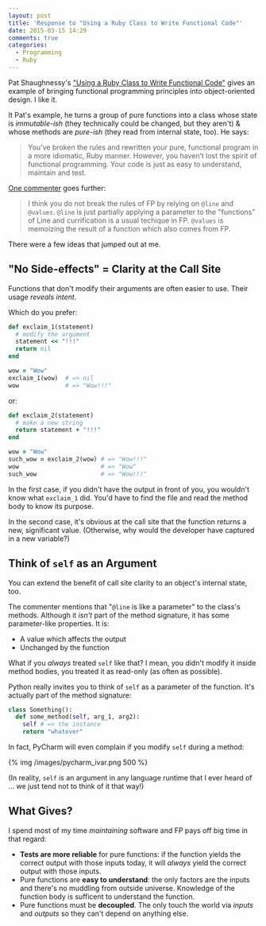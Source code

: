```yaml
---
layout: post
title: 'Response to "Using a Ruby Class to Write Functional Code"'
date: 2015-03-15 14:29
comments: true
categories:
  - Programming
  - Ruby
---
```



Pat Shaughnessy's ["Using a Ruby Class to Write Functional Code"](http://patshaughnessy.net/2014/4/8/using-a-ruby-class-to-write-functional-code) gives an example of bringing functional programming principles into object-oriented design. I like it.

<!-- more -->

It Pat's example, he turns a group of pure functions into a class whose state is _immutable-ish_ (they technically could be changed, but they aren't) & whose methods are _pure-ish_ (they read from internal state, too). He says:

> You’ve broken the rules and rewritten your pure, functional program in a more idiomatic, Ruby manner. However, you haven’t lost the spirit of functional programming. Your code is just as easy to understand, maintain and test.

[One commenter](http://patshaughnessy.net/2014/4/8/using-a-ruby-class-to-write-functional-code#comment-1331596525) goes further:

> I think you do not break the rules of FP by relying on `@line` and `@values`. `@line` is just partially applying a parameter to the "functions" of Line and currification is a usual techique in FP. `@values` is memoizing the result of a function which also comes from FP.

There were a few ideas that jumped out at me.

## "No Side-effects" = Clarity at the Call Site

Functions that don't modify their arguments are often easier to use. Their usage _reveals intent_.

Which do you prefer:

```ruby
def exclaim_1(statement)
  # modify the argument
  statement << "!!!"
  return nil
end

wow = "Wow"
exclaim_1(wow)  # => nil
wow             # => "Wow!!!"
```

or:

```ruby
def exclaim_2(statement)
  # make a new string
  return statement + "!!!"
end

wow = "Wow"
such_wow = exclaim_2(wow) # => "Wow!!!"
wow                       # => "Wow"
such_wow                  # => "Wow!!!"
```

In the first case, if you didn't have the output in front of you, you wouldn't know what `exclaim_1` did. You'd have to find the file and read the method body to know its purpose.

In the second case, it's obvious at the call site that the function returns a new, significant value. (Otherwise, why would the developer have captured in a new variable?)

## Think of `self` as an Argument

You can extend the benefit of call site clarity to an object's internal state, too.

The commenter mentions that "`@line` is like a parameter" to the class's methods. Although it _isn't_ part of the method signature, it has some parameter-like properties. It is:

- A value which affects the output
- Unchanged by the function

What if you _always_ treated `self` like that? I mean, you didn't modify it inside method bodies, you treated it as read-only (as often as possible).

Python really invites you to think of `self` as a parameter of the function. It's actually part of the method signature:

```python
class Something():
  def some_method(self, arg_1, arg2):
    self # => the instance
    return "whatever"
```

In fact, PyCharm will even complain if you modify `self` during a method:

{% img /images/pycharm_ivar.png 500 %}

(In reality, `self` _is_ an argument in any language runtime that I ever heard of ... we just tend not to think of it that way!)

## What Gives?

I spend most of my time _maintaining_ software and FP pays off big time in that regard:

- __Tests are more reliable__ for pure functions: if the function yields the correct output with those inputs today, it will _always_ yield the correct output with those inputs.
- Pure functions are __easy to understand__: the only factors are the inputs and there's no muddling from outside universe. Knowledge of the function body is sufficent to understand the function.
- Pure functions must be __decoupled__. The only touch the world via _inputs_ and _outputs_ so they can't depend on anything else.

